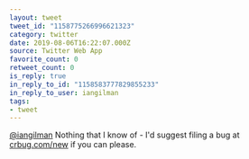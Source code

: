 ```yaml
---
layout: tweet
tweet_id: "1158775266996621323"
category: twitter
date: 2019-08-06T16:22:07.000Z
source: Twitter Web App
favorite_count: 0
retweet_count: 0
is_reply: true
in_reply_to_id: "1158583777829855233"
in_reply_to_user: iangilman
tags:
- tweet
---
```


[@iangilman](https://twitter.com/@iangilman) Nothing that I know of - I'd suggest filing a bug at [crbug.com/new](https://crbug.com/new) if you can please.
